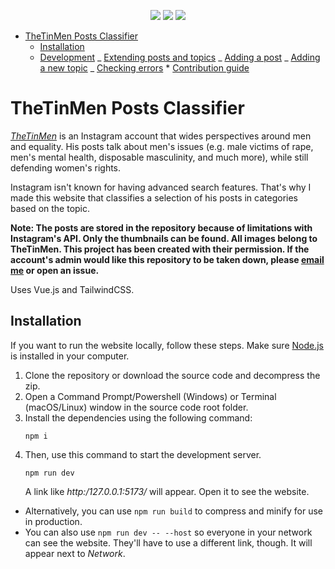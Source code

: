 <p align="center">
<a href="https://github.com/BackThePortal/thetinmen/actions/workflows/deploy.yml"><img src="https://github.com/BackThePortal/thetinmen/actions/workflows/deploy.yml/badge.svg"/></a>
<a href="https://github.com/BackThePortal/thetinmen/releases"><img src="https://img.shields.io/github/v/release/backtheportal/thetinmen?logo=github&style=plastic"/></a>
<a href="https://github.com/BackThePortal/thetinmen/releases"><img src="https://img.shields.io/github/v/release/backtheportal/thetinmen?logo=github&style=plastic&include_prereleases"/></a>
</p>

<!-- TOC -->

- [TheTinMen Posts Classifier](#thetinmen-posts-classifier)
    - [Installation](#installation)
    - [Development](#development)
      _ [Extending posts and topics](#extending-posts-and-topics)
      _ [Adding a post](#adding-a-post)
      _ [Adding a new topic](#adding-a-new-topic)
      _ [Checking errors](#checking-errors) \* [Contribution guide](#contribution-guide)
  <!-- TOC -->

# TheTinMen Posts Classifier

_[TheTinMen](https://www.instagram.com/thetinmen/)_ is an Instagram account that wides perspectives around men and
equality. His posts talk about men's issues (e.g. male victims of rape, men's mental health, disposable masculinity, and
much more), while still defending women's rights.

Instagram isn't known for having advanced search features. That's why I made this website that classifies a selection of
his posts in categories based on the topic.

**Note: The posts are stored in the repository because of limitations with Instagram's API. Only the thumbnails can
be found. All images belong to TheTinMen. This project has been created with their permission. If the account's admin
would like this repository to be taken down, please
[email me](mailto:backtheportal@gmail.com) or open an issue.**

Uses Vue.js and TailwindCSS.

## Installation

If you want to run the website locally, follow these steps. Make sure [Node.js](https://nodejs.org/) is installed in
your computer.

1. Clone the repository or download the source code and decompress the zip.
2. Open a Command Prompt/Powershell (Windows) or Terminal (macOS/Linux) window in the source code root folder.
3. Install the dependencies using the following command:
   ```shell
   npm i
   ```
4. Then, use this command to start the development server.
   ```shell
   npm run dev
   ```
   A link like _http:/127.0.0.1:5173/_ will appear. Open it
   to see the website.

- Alternatively, you can use `npm run build` to compress and minify for use in production.
- You can also use `npm run dev -- --host` so everyone in your network can see the website. They'll have to use a
  different link, though. It will appear next to _Network_.
